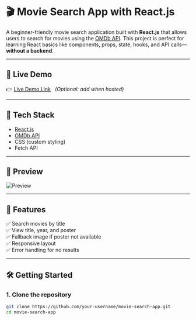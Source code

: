 # 🎬 Movie Search App with React.js

A beginner-friendly movie search application built with **React.js** that allows users to search for movies using the [OMDb API](https://www.omdbapi.com/). This project is perfect for learning React basics like components, props, state, hooks, and API calls—**without a backend**.

---

## 🚀 Live Demo

👉 [Live Demo Link](#) &nbsp; _(Optional: add when hosted)_

---

## 🧰 Tech Stack

- [React.js](https://reactjs.org/)
- [OMDb API](https://www.omdbapi.com/)
- CSS (custom styling)
- Fetch API

---

## 📸 Preview

![Preview](./preview.png) <!-- Add screenshot here if available -->

---

## 🔑 Features

✅ Search movies by title  
✅ View title, year, and poster  
✅ Fallback image if poster not available  
✅ Responsive layout  
✅ Error handling for no results  

---

## 🛠️ Getting Started

### 1. Clone the repository
```bash
git clone https://github.com/your-username/movie-search-app.git
cd movie-search-app 
